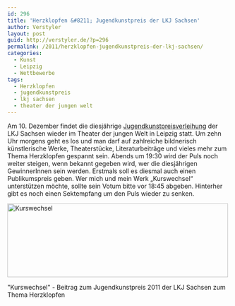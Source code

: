 ```yaml
---
id: 296
title: 'Herzklopfen &#8211; Jugendkunstpreis der LKJ Sachsen'
author: Verstyler
layout: post
guid: http://verstyler.de/?p=296
permalink: /2011/herzklopfen-jugendkunstpreis-der-lkj-sachsen/
categories:
  - Kunst
  - Leipzig
  - Wettbewerbe
tags:
  - Herzklopfen
  - jugendkunstpreis
  - lkj sachsen
  - theater der jungen welt
---
```

Am 10. Dezember findet die diesjährige [Jugendkunstpreisverleihung][1] der LKJ Sachsen wieder im Theater der jungen Welt in Leipzig statt. Um zehn Uhr morgens geht es los und man darf auf zahlreiche bildnerisch künstlerische Werke, Theaterstücke, Literaturbeiträge und vieles mehr zum Thema Herzklopfen gespannt sein. Abends um 19:30 wird der Puls noch weiter steigen, wenn bekannt gegeben wird, wer die diesjährigen GewinnerInnen sein werden. Erstmals soll es diesmal auch einen Publikumspreis geben. Wer mich und mein Werk „Kurswechsel“ unterstützen möchte, sollte sein Votum bitte vor 18:45 abgeben. Hinterher gibt es noch einen Sektempfang um den Puls wieder zu senken.

<div style="width: 510px" class="wp-caption aligncenter">
  <img title="Kurswechsel" src="http://verstyler.de/wp-content/lg-gallery/stift.art/kurswechsel.jpg" alt="Kurswechsel" width="500" height="167" />
  
  <p class="wp-caption-text">
    "Kurswechsel" - Beitrag zum Jugendkunstpreis 2011 der LKJ Sachsen zum Thema Herzklopfen
  </p>
</div>

 [1]: http://www.lkj-sachsen.de/juku-preis/